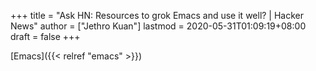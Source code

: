 +++
title = "Ask HN: Resources to grok Emacs and use it well? | Hacker News"
author = ["Jethro Kuan"]
lastmod = 2020-05-31T01:09:19+08:00
draft = false
+++

[Emacs]({{< relref "emacs" >}})

